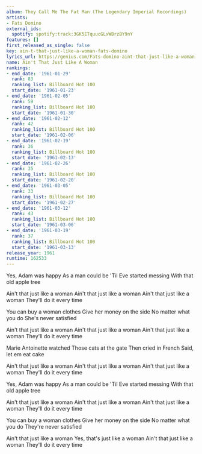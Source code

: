 ```yaml
---
album: They Call Me The Fat Man (The Legendary Imperial Recordings)
artists:
- Fats Domino
external_ids:
  spotify: spotify:track:3GK5ETquucGLxWBrzBY9nY
features: []
first_released_as_single: false
key: ain-t-that-just-like-a-woman-fats-domino
lyrics_url: https://genius.com/Fats-domino-aint-that-just-like-a-woman-lyrics
name: Ain't That Just Like A Woman
rankings:
- end_date: '1961-01-29'
  rank: 83
  ranking_list: Billboard Hot 100
  start_date: '1961-01-23'
- end_date: '1961-02-05'
  rank: 59
  ranking_list: Billboard Hot 100
  start_date: '1961-01-30'
- end_date: '1961-02-12'
  rank: 42
  ranking_list: Billboard Hot 100
  start_date: '1961-02-06'
- end_date: '1961-02-19'
  rank: 36
  ranking_list: Billboard Hot 100
  start_date: '1961-02-13'
- end_date: '1961-02-26'
  rank: 35
  ranking_list: Billboard Hot 100
  start_date: '1961-02-20'
- end_date: '1961-03-05'
  rank: 33
  ranking_list: Billboard Hot 100
  start_date: '1961-02-27'
- end_date: '1961-03-12'
  rank: 43
  ranking_list: Billboard Hot 100
  start_date: '1961-03-06'
- end_date: '1961-03-19'
  rank: 37
  ranking_list: Billboard Hot 100
  start_date: '1961-03-13'
release_year: 1961
runtime: 162533
---
```

Yes, Adam was happy
As a man could be
'Til Eve started messing
With that old apple tree

Ain't that just like a woman
Ain't that just like a woman
Ain't that just like a woman
They'll do it every time

You can buy a woman clothes
Give her money on the side
No matter what you do
She's never satisfied

Ain't that just like a woman
Ain't that just like a woman
Ain't that just like a woman
They'll do it every time

Marie Antoinette watched
Those cats at the gate
Then cried in French
Said, let em eat cake

Ain't that just like a woman
Ain't that just like a woman
Ain't that just like a woman
They'll do it every time

Yes, Adam was happy
As a man could be
'Til Eve started messing
With that old apple tree

Ain't that just like a woman
Ain't that just like a woman
Ain't that just like a woman
They'll do it every time

You can buy a woman clothes
Give her money on the side
No matter what you do
They're never satisfied

Ain't that just like a woman
Yes, that's just like a woman
Ain't that just like a woman
They'll do it every time
